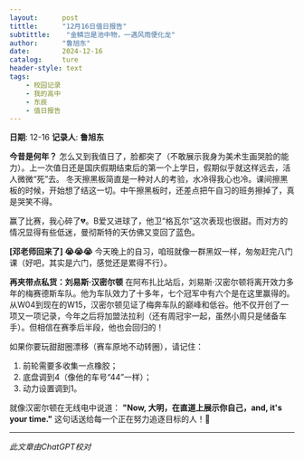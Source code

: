 ```yaml
---
layout:      post
tittle:      "12月16日值日报告"
subtittle:    "金鳞岂是池中物，一遇风雨便化龙"
author:      "鲁旭东"
date:        2024-12-16
catalog:     ture
header-style: text
tags: 
    - 校园记录
    - 我的高中
    - 东辰
    - 值日报告
---
```


**日期**: 12-16
**记录人**: **鲁旭东**



**今昔是何年？**
怎么又到我值日了，脸都突了（不敢展示我身为美术生画哭脸的能力）。上一次值日还是国庆假期结束后的第一个上学日，假期似乎就这样远去，活人微微“死”去。
冬天擦黑板简直是一种对人的考验，水冷得我心也冷。课间擦黑板的时候，开始想了结这一切。中午擦黑板时，还差点把午自习的班务擦掉了，真是哭笑不得。

赢了比赛，我心碎了💔。B爱又进球了，他卫“格瓦尔”这次表现也很甜。而对方的情况显得有些低迷，曼彻斯特的天仿佛又变回了蓝色。

**[邓老师回来了] 😭😭😭**
今天晚上的自习，咱班就像一群黑奴一样，匆匆赶完八门课（好吧，其实是六门，感觉还是累得不行）。

**再夹带点私货：刘易斯·汉密尔顿**
在阿布扎比站后，刘易斯·汉密尔顿将离开效力多年的梅赛德斯车队。他为车队效力了十多年，七个冠军中有六个是在这里赢得的。从W04到现在的W15，汉密尔顿见证了梅奔车队的巅峰和低谷。他不仅开创了一项又一项记录，今年之后将加盟法拉利（还有周冠宇一起，虽然小周只是储备车手）。但相信在赛季后半段，他也会回归的！

如果你要玩甜甜圈漂移（赛车原地不动转圈），请记住：

1. 前轮需要多收集一点橡胶；
2. 底盘调到4（像他的车号“44”一样）；
3. 动力设置调到1。

就像汉密尔顿在无线电中说道：
**"Now, 大明，在直道上展示你自己，and, it's your time."**
这句话送给每一个正在努力追逐目标的人！💪

------

*此文章由ChatGPT校对*
